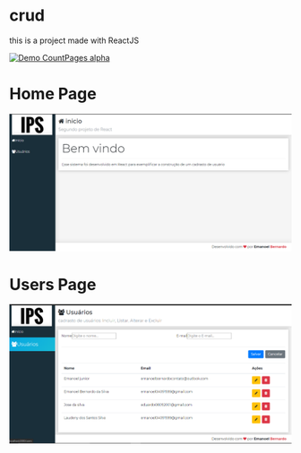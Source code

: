 # crud
this is a project made with ReactJS

[![Demo CountPages alpha](https://j.gifs.com/mOkYJ9.gif)](https://www.youtube.com/watch?v=qZRPl_8CVSY)

# Home Page

![alt text](crud_1.png)

# Users Page

![alt text](crud_2.png)
